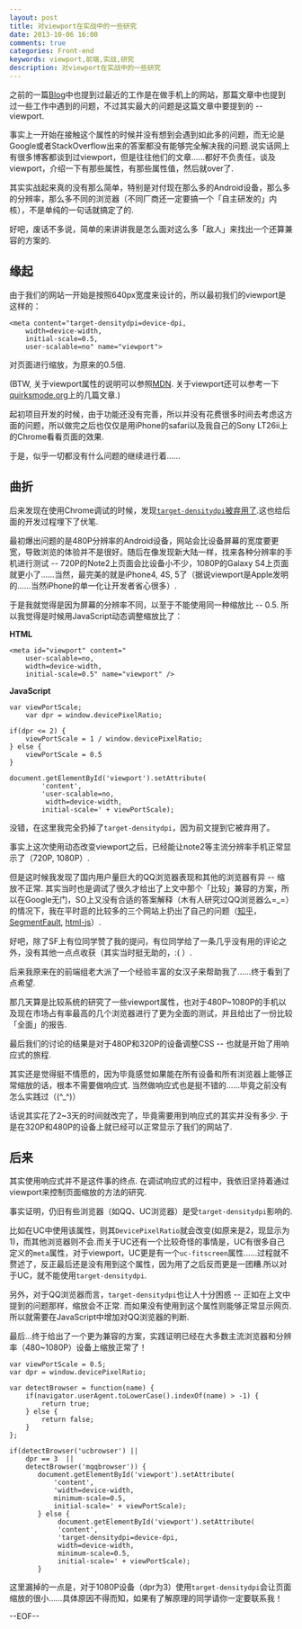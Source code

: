 ```yaml
---
layout: post
title: 对viewport在实战中的一些研究
date: 2013-10-06 16:00
comments: true
categories: Front-end
keywords: viewport,前端,实战,研究
description: 对viewport在实战中的一些研究
---
```


之前的一篇[Blog](http://blog.fantasy.codes/2013-09-coding-life/)中也提到过最近的工作是在做手机上的网站，那篇文章中也提到过一些工作中遇到的问题，不过其实最大的问题是这篇文章中要提到的 -- viewport.

事实上一开始在接触这个属性的时候并没有想到会遇到如此多的问题，而无论是Google或者StackOverflow出来的答案都没有能够完全解决我的问题.说实话网上有很多博客都谈到过viewport，但是往往他们的文章……都好不负责任，谈及viewport，介绍一下有那些属性，有那些属性值，然后就over了.

其实实战起来真的没有那么简单，特别是对付现在那么多的Android设备，那么多的分辨率，那么多不同的浏览器（不同厂商还一定要搞一个「自主研发的」内核），不是单纯的一句话就搞定了的.

好吧，废话不多说，简单的来讲讲我是怎么面对这么多「敌人」来找出一个还算兼容的方案的.

## 缘起

由于我们的网站一开始是按照640px宽度来设计的，所以最初我们的viewport是这样的：


    <meta content="target-densitydpi=device-dpi,
    	width=device-width,
    	initial-scale=0.5,
    	user-scalable=no" name="viewport">


对页面进行缩放，为原来的0.5倍.

(BTW, 关于viewport属性的说明可以参照[MDN](https://developer.mozilla.org/en-US/docs/Mozilla/Mobile/Viewport_meta_tag). 关于viewport还可以参考一下[quirksmode.org](http://www.quirksmode.org/mobile/viewports.html)上的几篇文章.)

起初项目开发的时候，由于功能还没有完善，所以并没有花费很多时间去考虑这方面的问题，所以做完之后也仅仅是用iPhone的safari以及我自己的Sony LT26ii上的Chrome看看页面的效果.

于是，似乎一切都没有什么问题的继续进行着……

## 曲折

后来发现在使用Chrome调试的时候，发现[`target-densitydpi`被弃用了](http://stackoverflow.com/questions/11592015/support-for-target-densitydpi-is-removed-from-webkit).这也给后面的开发过程埋下了伏笔.

最初爆出问题的是480P分辨率的Android设备，网站会比设备屏幕的宽度要更宽，导致浏览的体验并不是很好。随后在像发现新大陆一样，找来各种分辨率的手机进行测试 -- 720P的Note2上页面会比设备小不少，1080P的Galaxy S4上页面就更小了……当然，最完美的就是iPhone4, 4S, 5了（据说viewport是Apple发明的……当然iPhone的单一化让开发者省心很多）.

于是我就觉得是因为屏幕的分辨率不同，以至于不能使用同一种缩放比 -- 0.5. 所以我觉得是时候用JavaScript动态调整缩放比了：

**HTML**

    <meta id="viewport" content="
        user-scalable=no,
        width=device-width,
        initial-scale=0.5" name="viewport" />

**JavaScript**

    var viewPortScale;
        var dpr = window.devicePixelRatio;

    if(dpr <= 2) {
        viewPortScale = 1 / window.devicePixelRatio;
    } else {
        viewPortScale = 0.5
    }

    document.getElementById('viewport').setAttribute(
            'content',
            'user-scalable=no,
             width=device-width,
            initial-scale=' + viewPortScale);

没错，在这里我完全扔掉了`target-densitydpi`，因为前文提到它被弃用了。

事实上这次使用动态改变viewport之后，已经能让note2等主流分辨率手机正常显示了（720P, 1080P）.

但是这时候我发现了国内用户量巨大的QQ浏览器表现和其他的浏览器有异 -- 缩放不正常. 其实当时也是调试了很久才给出了上文中那个「比较」兼容的方案，所以在Google无门，SO上又没有合适的答案解释（木有人研究过QQ浏览器么=_=）的情况下，我在平时逛的比较多的三个网站上扔出了自己的问题（[知乎](http://www.zhihu.com/question/21665607)，[SegmentFault](http://segmentfault.com/q/1010000000309418), [html-js](http://f2e.html-js.com/qa/41)）.

好吧，除了SF上有位同学赞了我的提问，有位同学给了一条几乎没有用的评论之外，没有其他一点点收获（其实当时挺无助的，:( ）.

后来我原来在的前端组老大派了一个经验丰富的女汉子来帮助我了……终于看到了点希望.

那几天算是比较系统的研究了一些viewport属性，也对于480P~1080P的手机以及现在市场占有率最高的几个浏览器进行了更为全面的测试，并且给出了一份比较「全面」的报告.

最后我们的讨论的结果是对于480P和320P的设备调整CSS -- 也就是开始了用响应式的旅程.

其实还是觉得挺不情愿的，因为毕竟感觉如果能在所有设备和所有浏览器上能够正常缩放的话，根本不需要做响应式. 当然做响应式也是挺不错的……毕竟之前没有怎么实践过（(^_^)）

话说其实花了2~3天的时间就改完了，毕竟需要用到响应式的其实并没有多少. 于是在320P和480P的设备上就已经可以正常显示了我们的网站了.

## 后来

其实使用响应式并不是这件事的终点. 在调试响应式的过程中，我依旧坚持着通过viewport来控制页面缩放的方法的研究.

事实证明，仍旧有些浏览器（如QQ、UC浏览器）是受`target-densitydpi`影响的.

比如在UC中使用该属性，则其`DevicePixelRatio`就会改变(如原来是2，现显示为1)，而其他浏览器则不会.而关于UC还有一个比较奇怪的事情是，UC有很多自己定义的`meta`属性，对于viewport，UC更是有一个`uc-fitscreen`属性……过程就不赘述了，反正最后还是没有用到这个属性，因为用了之后反而更是一团糟.所以对于UC，就不能使用`target-densitydpi`.

另外，对于QQ浏览器而言，`target-densitydpi`也让人十分困惑 -- 正如在上文中提到的问题那样，缩放会不正常. 而如果没有使用到这个属性则能够正常显示网页. 所以就需要在JavaScript中增加对QQ浏览器的判断.

最后…终于给出了一个更为兼容的方案，实践证明已经在大多数主流浏览器和分辨率（480~1080P）设备上缩放正常了！

    var viewPortScale = 0.5;
    var dpr = window.devicePixelRatio;

    var detectBrowser = function(name) {
        if(navigator.userAgent.toLowerCase().indexOf(name) > -1) {
            return true;
        } else {
            return false;
        }
    };

    if(detectBrowser('ucbrowser') ||
    	dpr == 3  ||
       	detectBrowser('mqqbrowser')) {
           document.getElementById('viewport').setAttribute(
               'content',
               'width=device-width,
           	   minimum-scale=0.5,
               initial-scale=' + viewPortScale);
           } else {
           		document.getElementById('viewport').setAttribute(
            	'content',
            	'target-densitydpi=device-dpi,
            	width=device-width,
    	        minimum-scale=0.5,
        	    initial-scale=' + viewPortScale);
           }

这里漏掉的一点是，对于1080P设备（dpr为3）使用`target-densitydpi`会让页面缩放的很小……具体原因不得而知，如果有了解原理的同学请你一定要联系我！



--EOF--
